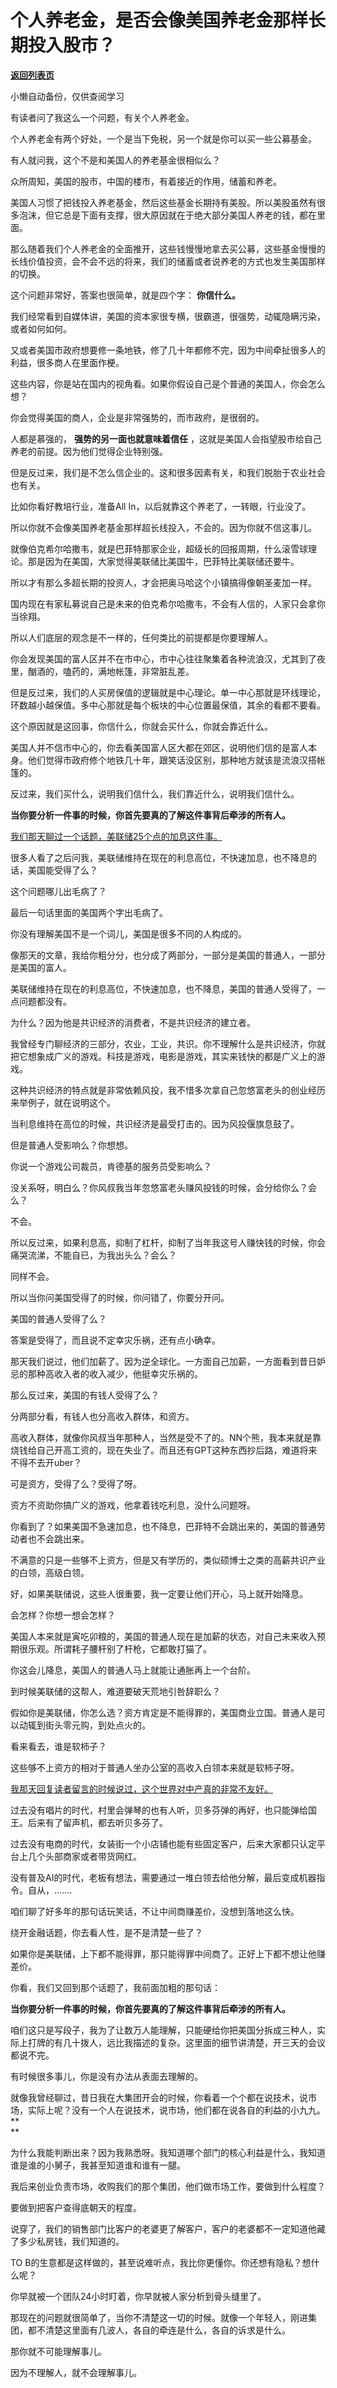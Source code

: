 # 个人养老金，是否会像美国养老金那样长期投入股市？

[**返回列表页**](/gzh/记忆承载)

小懒自动备份，仅供查阅学习

有读者问了我这么一个问题，有关个人养老金。  

个人养老金有两个好处，一个是当下免税，另一个就是你可以买一些公募基金。  

有人就问我，这个不是和美国人的养老基金很相似么？  

众所周知，美国的股市，中国的楼市，有着接近的作用，储蓄和养老。

美国人习惯了把钱投入养老基金，然后这些基金长期持有美股。所以美股虽然有很多泡沫，但它总是下面有支撑，很大原因就在于绝大部分美国人养老的钱，都在里面。

那么随着我们个人养老金的全面推开，这些钱慢慢地拿去买公募，这些基金慢慢的长线价值投资，会不会不远的将来，我们的储蓄或者说养老的方式也发生美国那样的切换。  

这个问题非常好，答案也很简单，就是四个字： **你信什么。**  

我们经常看到自媒体讲，美国的资本家很专横，很霸道，很强势，动辄隐瞒污染，或者如何如何。  

又或者美国市政府想要修一条地铁，修了几十年都修不完，因为中间牵扯很多人的利益，很多商人在里面作梗。  

这些内容，你是站在国内的视角看。如果你假设自己是个普通的美国人，你会怎么想？

你会觉得美国的商人，企业是非常强势的，而市政府，是很弱的。

人都是慕强的， **强势的另一面也就意味着信任** ，这就是美国人会指望股市给自己养老的前提。因为他们觉得企业特别强。

但是反过来，我们是不怎么信企业的。这和很多因素有关，和我们脱胎于农业社会也有关。  

比如你看好教培行业，准备All In，以后就靠这个养老了，一转眼，行业没了。

所以你就不会像美国养老基金那样超长线投入，不会的。因为你就不信这事儿。

就像伯克希尔哈撒韦，就是巴菲特那家企业，超级长的回报周期，什么滚雪球理论。那是因为在美国，大家觉得美联储比美国牛，巴菲特比美联储还要牛。

所以才有那么多超长期的投资人，才会把奥马哈这个小镇搞得像朝圣麦加一样。  

国内现在有家私募说自己是未来的伯克希尔哈撒韦，不会有人信的，人家只会拿你当徐翔。

所以人们底层的观念是不一样的，任何类比的前提都是你要理解人。  

你会发现美国的富人区并不在市中心，市中心往往聚集着各种流浪汉，尤其到了夜里，酗酒的，嗑药的，满地帐篷，非常脏乱差。  

但是反过来，我们的人买房保值的逻辑就是中心理论。单一中心那就是环线理论，环数越小越保值。多中心那就是每个板块的中心位置最保值，其余的看都不要看。  

这个原因就是这回事，你信什么，你就会买什么，你就会靠近什么。  

美国人并不信市中心的，你去看美国富人区大都在郊区，说明他们信的是富人本身。他们觉得市政府修个地铁几十年，跟笑话没区别，那种地方就该是流浪汉搭帐篷的。  

反过来，我们买什么，说明我们信什么，我们靠近什么，说明我们信什么。

 **当你要分析一件事的时候，你首先要真的了解这件事背后牵涉的所有人。**

[ 我们那天聊过一个话题，美联储25个点的加息这件事。  
](http://mp.weixin.qq.com/s?__biz=MzU0MjYwNDU2Mw==&mid=2247510213&idx=1&sn=981164c76a9df2e560645bf6601c2002&chksm=fb1ac4b9cc6d4daff2e565b0ad39a2e1573567d05b0a53424fe2d45e423071964928dea39d70&scene=21#wechat_redirect)

很多人看了之后问我，美联储维持在现在的利息高位，不快速加息，也不降息的话，美国能受得了么？  

这个问题哪儿出毛病了？  

最后一句话里面的美国两个字出毛病了。  

你没有理解美国不是一个词儿，美国是很多不同的人构成的。  

像那天的文章，我给你粗分分，也分成了两部分，一部分是美国的普通人，一部分是美国的富人。  

美联储维持在现在的利息高位，不快速加息，也不降息，美国的普通人受得了，一点问题都没有。  

为什么？因为他是共识经济的消费者，不是共识经济的建立者。  

我曾经专门聊经济的三部分，农业，工业，共识。你不理解什么是共识经济，你就把它想象成广义的游戏。科技是游戏，电影是游戏，其实来钱快的都是广义上的游戏。

这种共识经济的特点就是非常依赖风投，我不惜多次拿自己忽悠富老头的创业经历来举例子，就在说明这个。  

当利息维持在高位的时候，共识经济是最受打击的。因为风投偃旗息鼓了。  

但是普通人受影响么？你想想。  

你说一个游戏公司裁员，肯德基的服务员受影响么？  

没关系呀，明白么？你风叔我当年忽悠富老头赚风投钱的时候，会分给你么？会么？  

不会。

所以反过来，如果利息高，抑制了杠杆，抑制了当年我这号人赚快钱的时候，你会痛哭流涕，不能自已，为我出头么？会么？

同样不会。

所以当你问美国受得了的时候，你问错了，你要分开问。  

美国的普通人受得了么？

答案是受得了，而且说不定幸灾乐祸，还有点小确幸。

那天我们说过，他们加薪了。因为逆全球化。一方面自己加薪，一方面看到昔日妒忌的那种高收入者的收入减少，他挺幸灾乐祸的。

那么反过来，美国的有钱人受得了么？  

分两部分看，有钱人也分高收入群体，和资方。  

高收入群体，就像你风叔当年那种人，当然是受不了的。NN个熊，我本来就是靠烧钱给自己开高工资的，现在失业了。而且还有GPT这种东西抄后路，难道将来不得不去开uber？

可是资方，受得了么？受得了呀。  

资方不资助你搞广义的游戏，他拿着钱吃利息，没什么问题呀。  

你看到了？如果美国不急速加息，也不降息，巴菲特不会跳出来的，美国的普通劳动者也不会跳出来。  

不满意的只是一些够不上资方，但是又有学历的，类似硕博士之类的高薪共识产业的白领，高级白领。  

好，如果美联储说，这些人很重要，我一定要让他们开心，马上就开始降息。  

会怎样？你想一想会怎样？

美国人本来就是寅吃卯粮的，美国的普通人现在是加薪的状态，对自己未来收入预期很乐观。所谓耗子腰杆别了杆枪，它都敢打猫了。

你这会儿降息，美国人的普通人马上就能让通胀再上一个台阶。

到时候美联储的这帮人，难道要破天荒地引咎辞职么？

假如你是美联储，你怎么选？资方肯定是不能得罪的，美国商业立国。普通人是可以动辄到街头零元购，到处点火的。  

看来看去，谁是软柿子？  

这些够不上资方的相对于普通人坐办公室的高收入白领本来就是软柿子呀。  

[我那天回复读者留言的时候说过，这个世界对中产真的非常不友好。](http://mp.weixin.qq.com/s?__biz=MzU0MjYwNDU2Mw==&mid=2247510221&idx=2&sn=97b80884acc3786d7fa2e963f69f8ad2&chksm=fb1ac4b1cc6d4da714e4e83e63f15e566f022e55a1383096b5e83ad8045a397777cf15d36d30&scene=21#wechat_redirect)

过去没有唱片的时代，村里会弹琴的也有人听，贝多芬弹的再好，也只能弹给国王。后来有了留声机，都去听贝多芬了。  

过去没有电商的时代，女装街一个小店铺也能有些固定客户，后来大家都只认定平台上几个头部商家或者带货网红。  

没有普及AI的时代，老板有想法，需要通过一堆白领去给他分解，最后变成机器指令。自从，.......  

咱们聊了好多年的那句话玩笑话，不让中间商赚差价，没想到落地这么快。  

绕开金融话题，你去看人性，是不是清楚一些了？

如果你是美联储，上下都不能得罪，那只能得罪中间商了。正好上下都不想让他赚差价。

你看，我们又回到那个话题了，我前面加粗的那句话：  

 **当你要分析一件事的时候，你首先要真的了解这件事背后牵涉的所有人。**

咱们这只是写段子，我为了让数万人能理解，只能硬给你把美国分拆成三种人，实际上打牌的有几十拨人，远比我描述的复杂。这里面的细节讲清楚，开三天的会议都说不完。  

有时候很多事儿，你是没有办法从表面去理解的。

就像我曾经聊过，昔日我在大集团开会的时候，你看着一个个都在说技术，说市场，实际上呢？没有一个人在说技术，说市场，他们都在说各自的利益的小九九。 **  
**

为什么我能判断出来？因为我熟悉呀。我知道哪个部门的核心利益是什么，我知道谁是谁的小舅子，我甚至知道谁和谁有一腿。  

我后来创业负责市场，收购我们的那个集团，他们做市场工作，要做到什么程度？

要做到把客户查得底朝天的程度。  

说穿了，我们的销售部门比客户的老婆更了解客户，客户的老婆都不一定知道他藏了多少私房钱，我们知道的。

TO B的生意都是这样做的，甚至说难听点，我比你更懂你。你还想有隐私？想什么呢？  

你早就被一个团队24小时盯着，你早就被人家分析到骨头缝里了。  

那现在的问题就很简单了，当你不清楚这一切的时候。就像一个年轻人，刚进集团，都不清楚这里面有几波人，各自的牵连是什么，各自的诉求是什么。  

那你就不可能理解事儿。

因为不理解人，就不会理解事儿。

